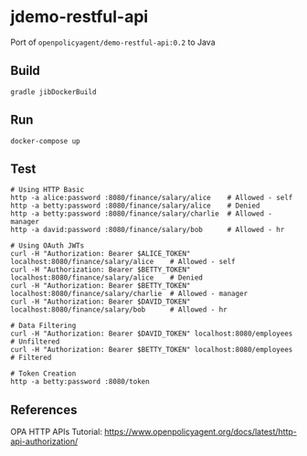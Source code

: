 # jdemo-restful-api
Port of `openpolicyagent/demo-restful-api:0.2` to Java

## Build
```
gradle jibDockerBuild
```

## Run
```
docker-compose up
```

## Test
```
# Using HTTP Basic
http -a alice:password :8080/finance/salary/alice    # Allowed - self
http -a betty:password :8080/finance/salary/alice    # Denied
http -a betty:password :8080/finance/salary/charlie  # Allowed - manager
http -a david:password :8080/finance/salary/bob      # Allowed - hr

# Using OAuth JWTs
curl -H "Authorization: Bearer $ALICE_TOKEN" localhost:8080/finance/salary/alice    # Allowed - self
curl -H "Authorization: Bearer $BETTY_TOKEN" localhost:8080/finance/salary/alice    # Denied
curl -H "Authorization: Bearer $BETTY_TOKEN" localhost:8080/finance/salary/charlie  # Allowed - manager
curl -H "Authorization: Bearer $DAVID_TOKEN" localhost:8080/finance/salary/bob      # Allowed - hr

# Data Filtering
curl -H "Authorization: Bearer $DAVID_TOKEN" localhost:8080/employees  # Unfiltered
curl -H "Authorization: Bearer $BETTY_TOKEN" localhost:8080/employees  # Filtered

# Token Creation
http -a betty:password :8080/token
```

## References
OPA HTTP APIs Tutorial: https://www.openpolicyagent.org/docs/latest/http-api-authorization/
